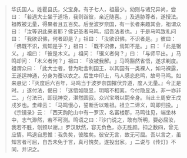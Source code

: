 
> 华氏国人。姓瞿县氏，父宝身。有子七人，祖最少。幼则与诸兄异尚，尝曰：​「若遇大士坐于道场，我则诣彼，亲近随喜。​」及遇胁尊者，遂授法。祖教被无量，得果者且五百矣。后至波罗奈国，有一长者来趣其会，祖谓众曰：​「汝等识此来者耶？佛记圣者马鸣，绍吾法者也。​」于是马鸣致礼问曰：​「我欲识佛，何者即是？​」祖曰：​「汝欲识佛，不识者是。​」彼曰：​「佛既不识，焉知是乎？​」祖曰：​「既不识佛，焉知不是。​」曰：​「此是锯义。​」祖曰：​「彼是木义。​」祖问：​「锯义者何？​」曰：​「与师平出。​」马鸣却问：​「木义者何？​」祖曰：​「汝被我解。​」马鸣豁然省悟，遂求剃度。祖谓众曰：​「此大士者，昔为毗舍利国王，以其国有一类裸人，如马裸露，王遂运神通，分身为蚕以衣之。后生中印土，马人感恋悲鸣，故号马鸣。如来悬记：『灭度后六百年，马鸣当于波罗奈国摧伏异道，度人无量。』今正是时。​」遂付法，偈曰：​「迷悟如隐显，明暗不相离。今付隐显法，非一亦非二。​」付法已，即现神变，湛然圆寂。众兴宝塔以閟全身。当此土周安王戊戌岁也。圭峰云：​「马鸣慢心，誓断舌以难祖。祖立二谛义，鸣即归投。​」​《宗镜录》云：​「西天韵陀山中有一罗汉，名富楼那，马鸣往见，端坐林中，志气渺然，若不可测。鸣语之曰：『沙门说之，敢有所明，要必屈汝，我若不胜，刎颈以谢。』罗汉默然，容无负色，亦无胜颜。扣之数四，曾无应情。鸣退自思惟：我负矣，彼胜矣。彼安无言，故无可屈。吾以言之，虽知言者可屈，自吾未免于言，真可愧矣。遂投出家。​」二说与《传灯》不同，并识之。
